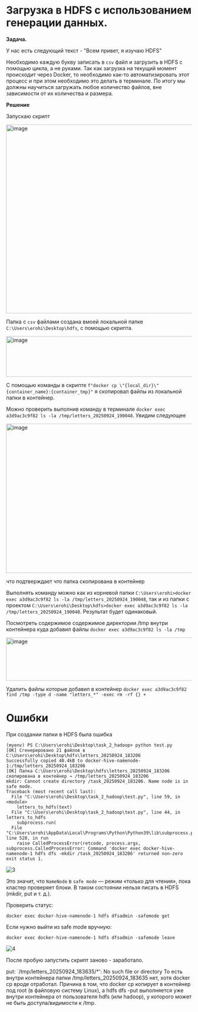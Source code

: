 # Загрузка в HDFS с использованием генерации данных.

**Задача.**

У нас есть следующий текст - "Всем привет, я изучаю HDFS"
               
Необходимо каждую букву записать в `csv` файл и загрузить в HDFS с помощью цикла, а не руками. 
Так как загрузка на текущий момент происходит через Docker, то необходимо как-то автоматизировать этот процесс и при этом необходимо это делать в терминале. 
По итогу мы должны научиться загружать любое количество файлов, вне зависимости от их количества и размера.

**Решение**

Запускаю скрипт

<img width="867" height="512" alt="image" src="https://github.com/user-attachments/assets/43b2bab2-d903-4511-8e53-4eaf02801558" />

Папка с `csv` файлами создана вмоей локальной папке `C:\Users\erohi\Desktop\hdfs`, с помощью скрипта.

<img width="613" height="110" alt="image" src="https://github.com/user-attachments/assets/543a8692-ae19-443b-a226-399487aad425" />

С помощью команды в скрипте `f"docker cp \"{local_dir}\" {container_name}:{container_tmp}"` я скопировал файлы из локальной папки в контейнер.

Можно проверить выполнив команду в терминале `docker exec a3d9ac3c9f82 ls -la /tmp/letters_20250924_190048`. Увидим следующее

<img width="639" height="405" alt="image" src="https://github.com/user-attachments/assets/cc85e331-ef93-4cdc-9fec-ac66d665b57c" />

что подтверждает что папка скопирована в контейнер

Выполнять команду можно как из корневой папки `C:\Users\erohi>docker exec a3d9ac3c9f82 ls -la /tmp/letters_20250924_190048`, 
так и из папки с проектом `C:\Users\erohi\Desktop\hdfs>docker exec a3d9ac3c9f82 ls -la /tmp/letters_20250924_190048`. 
Результат будет одинаковый.

Посмотреть содержимое содержимое директории /tmp внутри контейнера куда добавил файлы `docker exec a3d9ac3c9f82 ls -la /tmp`

<img width="633" height="117" alt="image" src="https://github.com/user-attachments/assets/9c6ed2a5-c2aa-442b-a684-5e9658b3995e" />

Удалить файлы которые добавил в контейнер `docker exec a3d9ac3c9f82 find /tmp -type d -name "letters_*" -exec rm -rf {} +`


# Ошибки

При создании папки в HDFS была ошибка

```
(myenv) PS C:\Users\erohi\Desktop\task_2_hadoop> python test.py
[OK] Сгенерировано 21 файлов в C:\Users\erohi\Desktop\hdfs\letters_20250924_183206
Successfully copied 40.4kB to docker-hive-namenode-1:/tmp/letters_20250924_183206
[OK] Папка C:\Users\erohi\Desktop\hdfs\letters_20250924_183206 скопирована в контейнер → /tmp/letters_20250924_183206
mkdir: Cannot create directory /task_20250924_183206. Name node is in safe mode.
Traceback (most recent call last):
  File "C:\Users\erohi\Desktop\task_2_hadoop\test.py", line 59, in <module>
    letters_to_hdfs(text)
  File "C:\Users\erohi\Desktop\task_2_hadoop\test.py", line 44, in letters_to_hdfs
    subprocess.run(
  File "C:\Users\erohi\AppData\Local\Programs\Python\Python39\lib\subprocess.py", line 528, in run
    raise CalledProcessError(retcode, process.args,
subprocess.CalledProcessError: Command 'docker exec docker-hive-namenode-1 hdfs dfs -mkdir /task_20250924_183206' returned non-zero exit status 1.
```

![3](https://github.com/user-attachments/assets/53200e13-626a-411e-a152-32a3f1a97667)

Это значит, что `NameNode` в `safe mode` — режим «только для чтения», пока кластер проверяет блоки. 
В таком состоянии нельзя писать в HDFS (mkdir, put и т. д.).

Проверить статус:

`docker exec docker-hive-namenode-1 hdfs dfsadmin -safemode get`

Если нужно выйти из safe mode вручную:

`docker exec docker-hive-namenode-1 hdfs dfsadmin -safemode leave`

![4](https://github.com/user-attachments/assets/70888d29-39b6-4120-8250-1360837ce4f5)

После пробую запустить скрипт заново - заработало.


put: `/tmp/letters_20250924_183635/*': No such file or directory
То есть внутри контейнера папки /tmp/letters_20250924_183635 нет, хотя docker cp вроде отработал.
Причина в том, что docker cp копирует в контейнер под root (в файловую систему Linux), а hdfs dfs -put выполняется уже внутри контейнера от пользователя hdfs (или hadoop), у которого может не быть доступа/видимости к /tmp.
